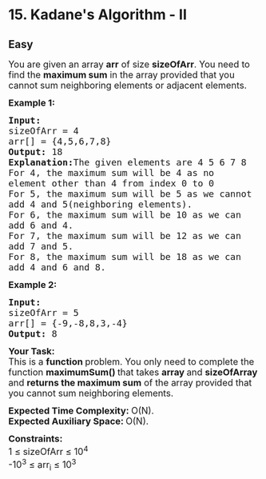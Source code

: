 # 15. Kadane's Algorithm - II
## Easy 
<div class="problem-statement" style="user-select: auto;">
                <p style="user-select: auto;"></p><div class="problemQuestion" style="user-select: auto;">
<p style="user-select: auto;"><span style="font-size: 18px; user-select: auto;">You are given an array <strong style="user-select: auto;">arr</strong> of size <strong style="user-select: auto;">sizeOfArr</strong>. You need to find the <strong style="user-select: auto;">maximum sum</strong> in the array provided that you cannot sum neighboring elements or adjacent elements.</span></p>

<p style="user-select: auto;"><span style="font-size: 18px; user-select: auto;"><strong style="user-select: auto;">Example 1:</strong></span></p>

<pre style="user-select: auto;"><span style="font-size: 18px; user-select: auto;"><strong style="user-select: auto;">Input:
</strong>sizeOfArr = 4
arr[] = {4,5,6,7,8}
<strong style="user-select: auto;">Output: </strong>18<strong style="user-select: auto;">
Explanation:</strong>The given elements are 4 5 6 7 8
For 4, the maximum sum will be 4 as no
element other than 4 from index 0 to 0
For 5, the maximum sum will be 5 as we cannot
add 4 and 5(neighboring elements).
For 6, the maximum sum will be 10 as we can
add 6 and 4.
For 7, the maximum sum will be 12 as we can
add 7 and 5.
For 8, the maximum sum will be 18 as we can
add 4 and 6 and 8.</span>
</pre>

<p style="user-select: auto;"><span style="font-size: 18px; user-select: auto;"><strong style="user-select: auto;">Example 2:</strong></span></p>

<pre style="user-select: auto;"><span style="font-size: 18px; user-select: auto;"><strong style="user-select: auto;">Input:
</strong>sizeOfArr = 5
arr[] = {-9,-8,8,3,-4}
<strong style="user-select: auto;">Output: </strong>8</span></pre>

<p style="user-select: auto;"><span style="font-size: 18px; user-select: auto;"><strong style="user-select: auto;">Your Task:</strong><br style="user-select: auto;">
This is a <strong style="user-select: auto;">function </strong>problem. You only need to complete the function <strong style="user-select: auto;">maximumSum()&nbsp;</strong>that takes <strong style="user-select: auto;">array </strong>and <strong style="user-select: auto;">sizeOfArray </strong>and <strong style="user-select: auto;">returns the maximum sum</strong> of the array provided that you cannot sum neighboring elements.</span></p>

<p style="user-select: auto;"><span style="font-size: 18px; user-select: auto;"><strong style="user-select: auto;">Expected Time Complexity:&nbsp;</strong>O(N).<br style="user-select: auto;">
<strong style="user-select: auto;">Expected Auxiliary Space:&nbsp;</strong>O(N).</span></p>

<p style="user-select: auto;"><span style="font-size: 18px; user-select: auto;"><strong style="user-select: auto;">Constraints:</strong><br style="user-select: auto;">
1 ≤ sizeOfArr ≤ 10<sup style="user-select: auto;">4</sup><br style="user-select: auto;">
-10<sup style="user-select: auto;">3</sup> ≤ arr<sub style="user-select: auto;">i</sub> ≤ 10<sup style="user-select: auto;">3</sup></span></p>
</div>
 <p style="user-select: auto;"></p>
            </div>